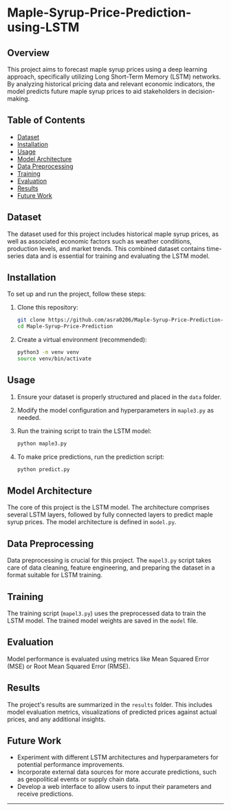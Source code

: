 # Maple-Syrup-Price-Prediction-using-LSTM

## Overview

This project aims to forecast maple syrup prices using a deep learning approach, specifically utilizing Long Short-Term Memory (LSTM) networks. By analyzing historical pricing data and relevant economic indicators, the model predicts future maple syrup prices to aid stakeholders in decision-making.

## Table of Contents

- [Dataset](#dataset)
- [Installation](#installation)
- [Usage](#usage)
- [Model Architecture](#model-architecture)
- [Data Preprocessing](#data-preprocessing)
- [Training](#training)
- [Evaluation](#evaluation)
- [Results](#results)
- [Future Work](#future-work)

## Dataset

The dataset used for this project includes historical maple syrup prices, as well as associated economic factors such as weather conditions, production levels, and market trends. This combined dataset contains time-series data and is essential for training and evaluating the LSTM model.

## Installation

To set up and run the project, follow these steps:

1. Clone this repository:

   ```bash
   git clone https://github.com/asra0206/Maple-Syrup-Price-Prediction-using-LSTM.git
   cd Maple-Syrup-Price-Prediction
   ```

2. Create a virtual environment (recommended):

   ```bash
   python3 -m venv venv
   source venv/bin/activate
   ```

## Usage

1. Ensure your dataset is properly structured and placed in the `data` folder.
2. Modify the model configuration and hyperparameters in `maple3.py` as needed.
3. Run the training script to train the LSTM model:

   ```bash
   python maple3.py
   ```

4. To make price predictions, run the prediction script:

   ```bash
   python predict.py
   ```

## Model Architecture

The core of this project is the LSTM model. The architecture comprises several LSTM layers, followed by fully connected layers to predict maple syrup prices. The model architecture is defined in `model.py`.

## Data Preprocessing

Data preprocessing is crucial for this project. The `mapel3.py` script takes care of data cleaning, feature engineering, and preparing the dataset in a format suitable for LSTM training.

## Training

The training script (`mapel3.py`) uses the preprocessed data to train the LSTM model. The trained model weights are saved in the `model` file.

## Evaluation

Model performance is evaluated using metrics like Mean Squared Error (MSE) or Root Mean Squared Error (RMSE). 

## Results

The project's results are summarized in the `results` folder. This includes model evaluation metrics, visualizations of predicted prices against actual prices, and any additional insights.

## Future Work

- Experiment with different LSTM architectures and hyperparameters for potential performance improvements.
- Incorporate external data sources for more accurate predictions, such as geopolitical events or supply chain data.
- Develop a web interface to allow users to input their parameters and receive predictions.


---
